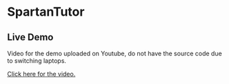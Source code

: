 # SpartanTutor

## Live Demo
Video for the demo uploaded on Youtube, do not have the source code due to switching laptops.

[Click here for the video.](https://youtu.be/RFh6rjhxAyE) 
